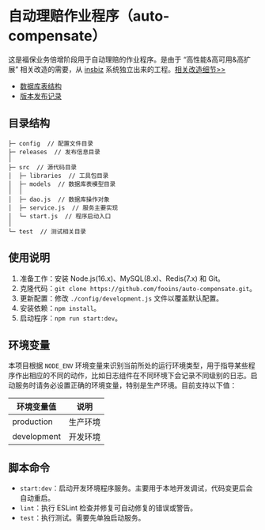 # 自动理赔作业程序（auto-compensate）

这是福保业务倍增阶段用于自动理赔的作业程序。是由于 “高性能&高可用&高扩展” 相关改造的需要，从 [insbiz](https://github.com/fooins/insbiz) 系统独立出来的工程。[相关改造细节>>](https://github.com/fooins/.github/blob/main/profile/业务倍增/业务倍增阶段系统改造.md)

- [数据库表结构](../../../.github/tree/main/profile/成立初期/sql)
- [版本发布记录](./releases)

## 目录结构

```
├─ config  // 配置文件目录
├─ releases  // 发布信息目录
│
├─ src  // 源代码目录
│  ├─ libraries  // 工具包目录
│  ├─ models  // 数据库表模型目录
│  │
│  ├─ dao.js  // 数据库操作对象
│  ├─ service.js  // 服务主要实现
│  └─ start.js  // 程序启动入口
│
└─ test  // 测试相关目录
```

## 使用说明

1. 准备工作：安装 Node.js(16.x)、MySQL(8.x)、Redis(7.x) 和 Git。
2. 克隆代码：`git clone https://github.com/fooins/auto-compensate.git`。
3. 更新配置：修改 `./config/development.js` 文件以覆盖默认配置。
4. 安装依赖：`npm install`。
5. 启动程序：`npm run start:dev`。

## 环境变量

本项目根据 `NODE_ENV` 环境变量来识别当前所处的运行环境类型，用于指导某些程序作出相应的不同的动作，比如日志组件在不同环境下会记录不同级别的日志。启动服务时请务必设置正确的环境变量，特别是生产环境。目前支持以下值：

| 环境变量值  | 说明     |
| ----------- | -------- |
| production  | 生产环境 |
| development | 开发环境 |

## 脚本命令

- `start:dev`：启动开发环境程序服务。主要用于本地开发调试，代码变更后会自动重启。
- `lint`：执行 ESLint 检查并修复可自动修复的错误或警告。
- `test`：执行测试。需要先单独启动服务。

